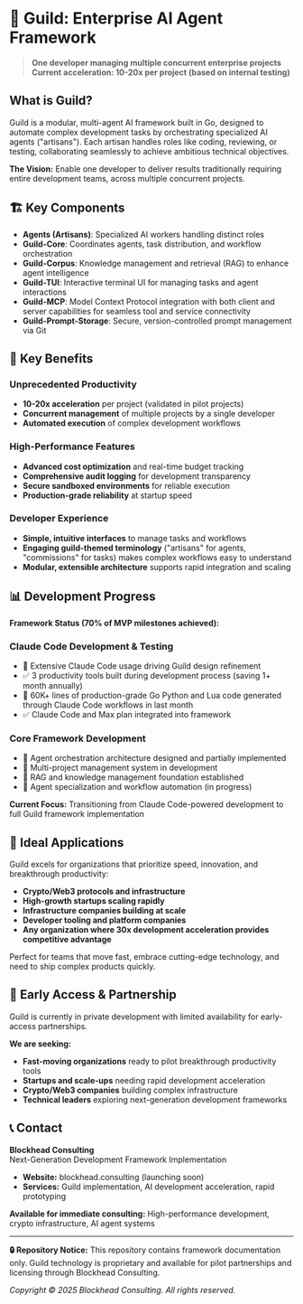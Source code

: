 # 🏰 Guild: Enterprise AI Agent Framework

> **One developer managing multiple concurrent enterprise projects**  
> **Current acceleration: 10-20x per project (based on internal testing)**

## What is Guild?

Guild is a modular, multi-agent AI framework built in Go, designed to automate complex development tasks by orchestrating specialized AI agents ("artisans"). Each artisan handles roles like coding, reviewing, or testing, collaborating seamlessly to achieve ambitious technical objectives.

**The Vision:** Enable one developer to deliver results traditionally requiring entire development teams, across multiple concurrent projects.

## 🏗️ Key Components

- **Agents (Artisans)**: Specialized AI workers handling distinct roles
- **Guild-Core**: Coordinates agents, task distribution, and workflow orchestration
- **Guild-Corpus**: Knowledge management and retrieval (RAG) to enhance agent intelligence
- **Guild-TUI**: Interactive terminal UI for managing tasks and agent interactions
- **Guild-MCP**: Model Context Protocol integration with both client and server capabilities for seamless tool and service connectivity
- **Guild-Prompt-Storage**: Secure, version-controlled prompt management via Git

## 🚀 Key Benefits

### **Unprecedented Productivity**

- **10-20x acceleration** per project (validated in pilot projects)
- **Concurrent management** of multiple projects by a single developer
- **Automated execution** of complex development workflows

### **High-Performance Features**

- **Advanced cost optimization** and real-time budget tracking
- **Comprehensive audit logging** for development transparency
- **Secure sandboxed environments** for reliable execution
- **Production-grade reliability** at startup speed

### **Developer Experience**

- **Simple, intuitive interfaces** to manage tasks and workflows
- **Engaging guild-themed terminology** ("artisans" for agents, "commissions" for tasks) makes complex workflows easy to understand
- **Modular, extensible architecture** supports rapid integration and scaling

## 📊 Development Progress

**Framework Status (70% of MVP milestones achieved):**

### **Claude Code Development & Testing**

- 🔧 Extensive Claude Code usage driving Guild design refinement
- ✅ 3 productivity tools built during development process (saving 1+ month annually)
- 🔧 60K+ lines of production-grade Go Python and Lua code generated through Claude Code workflows in last month
- ✅ Claude Code and Max plan integrated into framework

### **Core Framework Development**

- 🔧 Agent orchestration architecture designed and partially implemented
- 🔧 Multi-project management system in development
- 🔧 RAG and knowledge management foundation established
- 🔧 Agent specialization and workflow automation (in progress)

**Current Focus:** Transitioning from Claude Code-powered development to full Guild framework implementation

## 🎯 Ideal Applications

Guild excels for organizations that prioritize speed, innovation, and breakthrough productivity:

- **Crypto/Web3 protocols and infrastructure**
- **High-growth startups scaling rapidly**
- **Infrastructure companies building at scale**
- **Developer tooling and platform companies**
- **Any organization where 30x development acceleration provides competitive advantage**

Perfect for teams that move fast, embrace cutting-edge technology, and need to ship complex products quickly.

## 💼 Early Access & Partnership

Guild is currently in private development with limited availability for early-access partnerships.

**We are seeking:**

- **Fast-moving organizations** ready to pilot breakthrough productivity tools
- **Startups and scale-ups** needing rapid development acceleration
- **Crypto/Web3 companies** building complex infrastructure
- **Technical leaders** exploring next-generation development frameworks

## 📞 Contact

**Blockhead Consulting**  
Next-Generation Development Framework Implementation

- **Website:** blockhead.consulting (launching soon)
- **Services:** Guild implementation, AI development acceleration, rapid prototyping

**Available for immediate consulting:** High-performance development, crypto infrastructure, AI agent systems

---

**🔒 Repository Notice:** This repository contains framework documentation only. Guild technology is proprietary and available for pilot partnerships and licensing through Blockhead Consulting.

_Copyright © 2025 Blockhead Consulting. All rights reserved._
